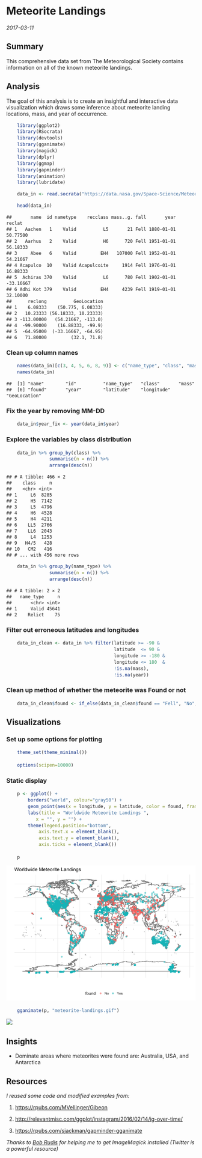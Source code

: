 Meteorite Landings
==================

*2017-03-11*

Summary
-------

This comprehensive data set from The Meteorological Society contains
information on all of the known meteorite landings.

Analysis
--------

The goal of this analysis is to create an insightful and interactive
data visualization which draws some inference about meteorite landing
locations, mass, and year of occurrence.

```r
    library(ggplot2)
    library(RSocrata)
    library(devtools)
    library(gganimate)
    library(magick)
    library(dplyr)
    library(ggmap)
    library(gapminder)
    library(animation)
    library(lubridate)
```

```r
    data_in <- read.socrata("https://data.nasa.gov/Space-Science/Meteorite-Landings/gh4g-9sfh")
```

```r
    head(data_in)
```

    ##       name  id nametype    recclass mass..g. fall       year    reclat
    ## 1   Aachen   1    Valid          L5       21 Fell 1880-01-01  50.77500
    ## 2   Aarhus   2    Valid          H6      720 Fell 1951-01-01  56.18333
    ## 3     Abee   6    Valid         EH4   107000 Fell 1952-01-01  54.21667
    ## 4 Acapulco  10    Valid Acapulcoite     1914 Fell 1976-01-01  16.88333
    ## 5  Achiras 370    Valid          L6      780 Fell 1902-01-01 -33.16667
    ## 6 Adhi Kot 379    Valid         EH4     4239 Fell 1919-01-01  32.10000
    ##      reclong          GeoLocation
    ## 1    6.08333    (50.775, 6.08333)
    ## 2   10.23333 (56.18333, 10.23333)
    ## 3 -113.00000   (54.21667, -113.0)
    ## 4  -99.90000    (16.88333, -99.9)
    ## 5  -64.95000  (-33.16667, -64.95)
    ## 6   71.80000         (32.1, 71.8)

### Clean up column names

```r
    names(data_in)[c(3, 4, 5, 6, 8, 9)] <- c("name_type", "class", "mass", "found", "latitude", "longitude")
    names(data_in)
```

    ##  [1] "name"        "id"          "name_type"   "class"       "mass"       
    ##  [6] "found"       "year"        "latitude"    "longitude"   "GeoLocation"

### Fix the year by removing MM-DD

```r
    data_in$year_fix <- year(data_in$year)
```

### Explore the variables by class distribution

```r
    data_in %>% group_by(class) %>% 
                summarise(n = n()) %>% 
                arrange(desc(n))
```

    ## # A tibble: 466 × 2
    ##    class     n
    ##    <chr> <int>
    ## 1     L6  8285
    ## 2     H5  7142
    ## 3     L5  4796
    ## 4     H6  4528
    ## 5     H4  4211
    ## 6    LL5  2766
    ## 7    LL6  2043
    ## 8     L4  1253
    ## 9   H4/5   428
    ## 10   CM2   416
    ## # ... with 456 more rows

```r
    data_in %>% group_by(name_type) %>% 
                summarise(n = n()) %>% 
                arrange(desc(n))
```

    ## # A tibble: 2 × 2
    ##   name_type     n
    ##       <chr> <int>
    ## 1     Valid 45641
    ## 2    Relict    75

### Filter out erroneous latitudes and longitudes

```r
    data_in_clean <- data_in %>% filter(latitude >= -90 & 
                                        latitude  <= 90 & 
                                        longitude >= -180 &
                                        longitude <= 180  & 
                                        !is.na(mass), 
                                        !is.na(year))
```

### Clean up method of whether the meteorite was Found or not

```r
    data_in_clean$found <- if_else(data_in_clean$found == "Fell", "No", "Yes")
```    


Visualizations
--------------

### Set up some options for plotting

```r
    theme_set(theme_minimal())

    options(scipen=10000)
```

### Static display

```r
    p <- ggplot() +
        borders("world", colour="gray50") +
        geom_point(aes(x = longitude, y = latitude, color = found, frame = year_fix), data = data_in_clean, alpha = .5) +
        labs(title = "Worldwide Meteorite Landings ", 
           x = "", y = "") +
        theme(legend.position="bottom", 
            axis.text.x = element_blank(),
            axis.text.y = element_blank(),
            axis.ticks = element_blank())

    p
```

![](meteorite-landings_files/figure-markdown_strict/unnamed-chunk-11-1.png)

```r
    gganimate(p, "meteorite-landings.gif")
```

![](meteorite-landings.gif)


Insights
--------

-   Dominate areas where meteorites were found are: Australia, USA, and
    Antarctica

Resources
---------

*I reused some code and modified examples from:*

1.  <https://rpubs.com/MVellinger/Gibeon>

2.  <http://relevantmisc.com/ggplot/instagram/2016/02/14/ig-over-time/>

3.  <https://rpubs.com/sjackman/gapminder-gganimate>

*Thanks to [Bob
Rudis](https://twitter.com/hrbrmstr/status/840622466707922944) for
helping me to get ImageMagick installed (Twitter is a powerful
resource)*
